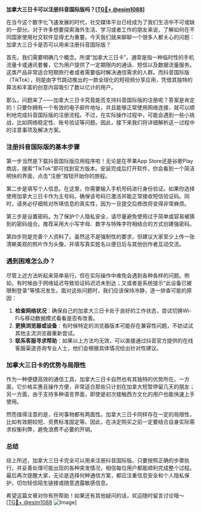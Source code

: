 **加拿大三日卡可以注册抖音国际版吗？[[TG💪+ @esim1088](https://t.me/s/esim1088)]**

在当今这个数字化飞速发展的时代，社交媒体平台已经成为了我们生活中不可或缺的一部分。对于许多想要探索海外生活、学习或者工作的朋友来说，了解如何在不同国家使用社交软件显得尤为重要。今天我们就来聊聊一个很多人都关心的问题：加拿大三日卡是否可以用来注册抖音国际版？

首先，我们需要明确几个概念。所谓“加拿大三日卡”，通常是指一种临时性的手机流量卡或通讯套餐，它为用户提供了一定期限内的通话、短信以及数据流量服务。这类产品非常适合短期旅行者或者需要临时解决通信需求的人群。而抖音国际版（TikTok），则是由字节跳动推出的一款全球化的短视频分享应用，凭借其独特的算法和丰富的创意内容吸引了数以亿计的用户。

那么，问题来了——加拿大三日卡究竟能否支持抖音国际版的注册呢？答案是肯定的！只要你拥有一个有效的电子邮件地址，并且能够正常使用网络连接，就可以顺利地完成抖音国际版的注册流程。不过，在实际操作过程中，可能会遇到一些小挑战，比如网络稳定性、账号验证等问题。因此，接下来我们将详细解析这一过程中的注意事项及解决方案。

### 注册抖音国际版的基本步骤

第一步当然是下载抖音国际版应用程序啦！无论是在苹果App Store还是谷歌Play商店，搜索“TikTok”即可找到官方版本。安装完成后打开软件，你会看到一个简洁明快的界面，点击“注册”按钮开始你的旅程。

第二步是填写个人信息。在这里，你需要输入手机号码进行身份验证。如果你选择使用加拿大三日卡作为主号码，确保该号码已激活并能正常接收短信验证码。同时，请务必仔细核对所填信息的真实性，因为一旦提交后修改将变得非常麻烦。

第三步是设置密码。为了保护个人隐私安全，请尽量避免使用过于简单或容易被猜到的密码组合。推荐采用大小写字母、数字与特殊字符相结合的方式创建强密码。

第四步则是完善个人资料了。虽然这不是强制性的要求，但建议大家至少上传一张清晰美观的照片作为头像，并填写真实姓名以便日后与其他创作者互动交流。

### 遇到困难怎么办？

尽管上述方法听起来简单易行，但在实际操作中难免会遇到各种各样的问题。例如，有时候由于网络延迟导致验证码迟迟未到达；又或者是系统提示“此设备已被限制登录”等情况发生。面对这些问题时，我们应该保持冷静，逐一排查可能的原因：

1. **检查网络状况**：确保自己的加拿大三日卡处于良好的工作状态，尝试切换Wi-Fi与移动数据模式看看是否有改善。
2. **更换浏览器或设备**：有时候特定的浏览器版本可能存在兼容性问题，不妨试试其他主流浏览器重新尝试。
3. **联系客服寻求帮助**：如果以上方法均无效，可以直接通过抖音官方提供的在线客服渠道咨询专业人士，他们会根据具体情况给出针对性建议。

### 加拿大三日卡的优势与局限性

作为一种便捷高效的通信工具，加拿大三日卡自然也有其独特的优势所在。一方面，它价格实惠且操作方便，非常适合那些只计划在加拿大短暂停留几天的朋友；另一方面，由于支持多种语言界面，即使是初次接触西方文化的用户也能快速上手使用。

然而值得注意的是，任何事物都有两面性。加拿大三日卡同样存在一定的局限性，比如有效期较短、资费标准固定等。因此，在决定购买之前一定要结合自身实际需求权衡利弊，避免浪费不必要的开销。

### 总结

综上所述，加拿大三日卡完全可以用来注册抖音国际版。只要按照正确的步骤执行，并妥善处理可能出现的各种突发情况，相信每位用户都能顺利完成整个过程。最后再次提醒大家，无论是选择何种通信方案，都应注重信息安全和个人隐私保护，切勿轻信陌生链接或随意透露敏感信息。

希望这篇文章对你有所帮助！如果还有其他疑问的话，欢迎随时留言讨论哦～ [[TG💪+ @esim1088](https://t.me/s/esim1088) ![Image](https://i.postimg.cc/4NQfJmqS/Snipaste-2025-05-13-00-14-12.png)]